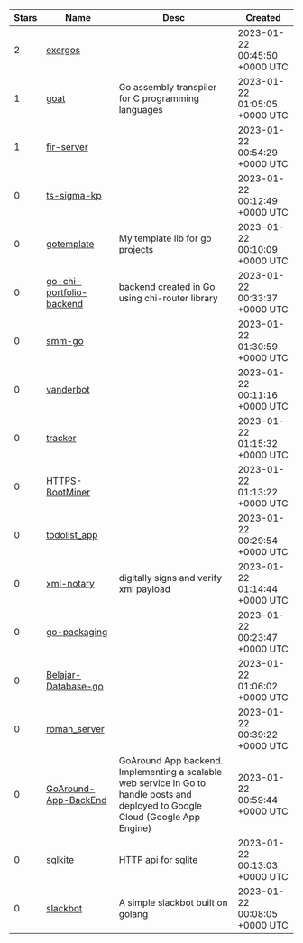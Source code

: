 | Stars | Name | Desc | Created | 
| ----- | ------- | ------------- | ------------- |
| 2 | [exergos](https://github.com/tthurz/exergos) |  | 2023-01-22 00:45:50 +0000 UTC |
| 1 | [goat](https://github.com/gorse-io/goat) | Go assembly transpiler for C programming languages | 2023-01-22 01:05:05 +0000 UTC |
| 1 | [fir-server](https://github.com/donuts-are-good/fir-server) |  | 2023-01-22 00:54:29 +0000 UTC |
| 0 | [ts-sigma-kp](https://github.com/nurrohim11/ts-sigma-kp) |  | 2023-01-22 00:12:49 +0000 UTC |
| 0 | [gotemplate](https://github.com/dkasabovn/gotemplate) | My template lib for go projects | 2023-01-22 00:10:09 +0000 UTC |
| 0 | [go-chi-portfolio-backend](https://github.com/arturfil/go-chi-portfolio-backend) | backend created in Go using chi-router library  | 2023-01-22 00:33:37 +0000 UTC |
| 0 | [smm-go](https://github.com/smarcosm/smm-go) |  | 2023-01-22 01:30:59 +0000 UTC |
| 0 | [vanderbot](https://github.com/ajvpot/vanderbot) |  | 2023-01-22 00:11:16 +0000 UTC |
| 0 | [tracker](https://github.com/m-d-johnson/tracker) |  | 2023-01-22 01:15:32 +0000 UTC |
| 0 | [HTTPS-BootMiner](https://github.com/Hoshi-Ciber369/HTTPS-BootMiner) |  | 2023-01-22 01:13:22 +0000 UTC |
| 0 | [todolist_app](https://github.com/Digisata/todolist_app) |  | 2023-01-22 00:29:54 +0000 UTC |
| 0 | [xml-notary](https://github.com/balchua/xml-notary) | digitally signs and verify xml payload | 2023-01-22 01:14:44 +0000 UTC |
| 0 | [go-packaging](https://github.com/ediogama/go-packaging) |  | 2023-01-22 00:23:47 +0000 UTC |
| 0 | [Belajar-Database-go](https://github.com/makcik45/Belajar-Database-go) |  | 2023-01-22 01:06:02 +0000 UTC |
| 0 | [roman_server](https://github.com/atanda0x/roman_server) |  | 2023-01-22 00:39:22 +0000 UTC |
| 0 | [GoAround-App-BackEnd](https://github.com/Lingxiao1123/GoAround-App-BackEnd) | GoAround App backend. Implementing a scalable web service in Go to handle posts and deployed to Google Cloud (Google App Engine)  | 2023-01-22 00:59:44 +0000 UTC |
| 0 | [sqlkite](https://github.com/goblgobl/sqlkite) | HTTP api for sqlite | 2023-01-22 00:13:03 +0000 UTC |
| 0 | [slackbot](https://github.com/joshuaomonemu/slackbot) | A simple slackbot built on golang | 2023-01-22 00:08:05 +0000 UTC |

